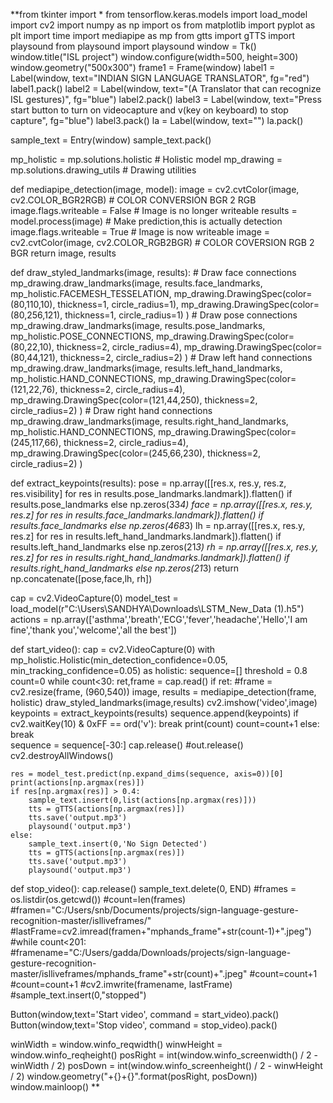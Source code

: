 **from tkinter import *
from tensorflow.keras.models import load_model
import cv2
import numpy as np
import os
from matplotlib import pyplot as plt
import time
import mediapipe as mp
from gtts import gTTS
import playsound
from playsound import playsound
window = Tk()
window.title("ISL project")
window.configure(width=500, height=300)
window.geometry("500x300")
frame1 = Frame(window)
label1 = Label(window, text="INDIAN SIGN LANGUAGE TRANSLATOR", fg="red")
label1.pack()
label2 = Label(window, text="(A Translator that can recognize ISL gestures)", fg="blue")
label2.pack()
label3 = Label(window, text="Press start button to turn on videocapture and v(key on keyboard) to stop capture", fg="blue")
label3.pack()
la = Label(window, text="")
la.pack()

sample_text = Entry(window)
sample_text.pack()


mp_holistic = mp.solutions.holistic     # Holistic model
mp_drawing = mp.solutions.drawing_utils # Drawing utilities

def mediapipe_detection(image, model):
    image = cv2.cvtColor(image, cv2.COLOR_BGR2RGB) # COLOR CONVERSION BGR 2 RGB
    image.flags.writeable = False                  # Image is no longer writeable
    results = model.process(image)                 # Make prediction,this is actually detection
    image.flags.writeable = True                   # Image is now writeable 
    image = cv2.cvtColor(image, cv2.COLOR_RGB2BGR) # COLOR COVERSION RGB 2 BGR
    return image, results

def draw_styled_landmarks(image, results):
    # Draw face connections
    mp_drawing.draw_landmarks(image, results.face_landmarks, mp_holistic.FACEMESH_TESSELATION, 
                             mp_drawing.DrawingSpec(color=(80,110,10), thickness=1, circle_radius=1), 
                             mp_drawing.DrawingSpec(color=(80,256,121), thickness=1, circle_radius=1)
                             ) 
    # Draw pose connections
    mp_drawing.draw_landmarks(image, results.pose_landmarks, mp_holistic.POSE_CONNECTIONS,
                             mp_drawing.DrawingSpec(color=(80,22,10), thickness=2, circle_radius=4), 
                             mp_drawing.DrawingSpec(color=(80,44,121), thickness=2, circle_radius=2)
                             ) 
    # Draw left hand connections
    mp_drawing.draw_landmarks(image, results.left_hand_landmarks, mp_holistic.HAND_CONNECTIONS, 
                             mp_drawing.DrawingSpec(color=(121,22,76), thickness=2, circle_radius=4), 
                             mp_drawing.DrawingSpec(color=(121,44,250), thickness=2, circle_radius=2)
                             ) 
    # Draw right hand connections  
    mp_drawing.draw_landmarks(image, results.right_hand_landmarks, mp_holistic.HAND_CONNECTIONS, 
                             mp_drawing.DrawingSpec(color=(245,117,66), thickness=2, circle_radius=4), 
                             mp_drawing.DrawingSpec(color=(245,66,230), thickness=2, circle_radius=2)
                             ) 

def extract_keypoints(results):
    pose = np.array([[res.x, res.y, res.z, res.visibility] for res in results.pose_landmarks.landmark]).flatten() if results.pose_landmarks else np.zeros(33*4)
    face = np.array([[res.x, res.y, res.z] for res in results.face_landmarks.landmark]).flatten() if results.face_landmarks else np.zeros(468*3)
    lh = np.array([[res.x, res.y, res.z] for res in results.left_hand_landmarks.landmark]).flatten() if results.left_hand_landmarks else np.zeros(21*3)
    rh = np.array([[res.x, res.y, res.z] for res in results.right_hand_landmarks.landmark]).flatten() if results.right_hand_landmarks else np.zeros(21*3)
    return np.concatenate([pose,face,lh, rh])

cap = cv2.VideoCapture(0)
model_test = load_model(r"C:\Users\SANDHYA\Downloads\LSTM_New_Data (1).h5")
actions = np.array(['asthma','breath','ECG','fever','headache','Hello','I am fine','thank you','welcome','all the best'])


def start_video():
    cap = cv2.VideoCapture(0)
    with mp_holistic.Holistic(min_detection_confidence=0.05, min_tracking_confidence=0.05) as holistic:
        sequence=[]
        threshold = 0.8
        count=0
        while count<30:
            ret,frame = cap.read()
            if ret:
                #frame = cv2.resize(frame, (960,540))
                image, results =  mediapipe_detection(frame, holistic)
                draw_styled_landmarks(image,results)
                cv2.imshow('video',image)
                keypoints = extract_keypoints(results)
                sequence.append(keypoints)
                if cv2.waitKey(10) & 0xFF == ord('v'):
                    break
                print(count)
                count=count+1
            else:
                break  
        sequence = sequence[-30:]
    cap.release()
    #out.release()
    cv2.destroyAllWindows()

    res = model_test.predict(np.expand_dims(sequence, axis=0))[0]
    print(actions[np.argmax(res)])
    if res[np.argmax(res)] > 0.4:
        sample_text.insert(0,list(actions[np.argmax(res)]))
        tts = gTTS(actions[np.argmax(res)])
        tts.save('output.mp3')
        playsound('output.mp3')
    else:
        sample_text.insert(0,'No Sign Detected')
        tts = gTTS(actions[np.argmax(res)])
        tts.save('output.mp3')
        playsound('output.mp3')



def stop_video():
    cap.release()
    sample_text.delete(0, END)
    #frames = os.listdir(os.getcwd())
    #count=len(frames)
    #framen="C:/Users/snb/Documents/projects/sign-language-gesture-recognition-master/islliveframes/"
    #lastFrame=cv2.imread(framen+"mphands_frame"+str(count-1)+".jpeg")
    #while count<201:
        #framename="C:/Users/gadda/Downloads/projects/sign-language-gesture-recognition-master/islliveframes/mphands_frame"+str(count)+".jpeg"
        #count=count+1
        #count=count+1
        #cv2.imwrite(framename, lastFrame)
    #sample_text.insert(0,"stopped")



Button(window,text='Start video', command = start_video).pack()
Button(window,text='Stop video', command = stop_video).pack()


winWidth = window.winfo_reqwidth()
winwHeight = window.winfo_reqheight()
posRight = int(window.winfo_screenwidth() / 2 - winWidth / 2)
posDown = int(window.winfo_screenheight() / 2 - winwHeight / 2)
window.geometry("+{}+{}".format(posRight, posDown))
window.mainloop()
**
